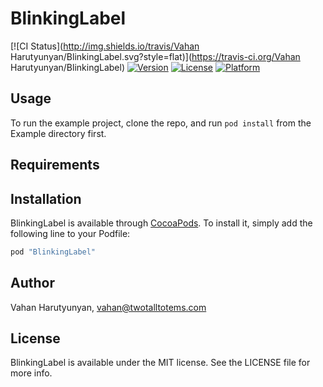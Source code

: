 # BlinkingLabel

[![CI Status](http://img.shields.io/travis/Vahan Harutyunyan/BlinkingLabel.svg?style=flat)](https://travis-ci.org/Vahan Harutyunyan/BlinkingLabel)
[![Version](https://img.shields.io/cocoapods/v/BlinkingLabel.svg?style=flat)](http://cocoapods.org/pods/BlinkingLabel)
[![License](https://img.shields.io/cocoapods/l/BlinkingLabel.svg?style=flat)](http://cocoapods.org/pods/BlinkingLabel)
[![Platform](https://img.shields.io/cocoapods/p/BlinkingLabel.svg?style=flat)](http://cocoapods.org/pods/BlinkingLabel)

## Usage

To run the example project, clone the repo, and run `pod install` from the Example directory first.

## Requirements

## Installation

BlinkingLabel is available through [CocoaPods](http://cocoapods.org). To install
it, simply add the following line to your Podfile:

```ruby
pod "BlinkingLabel"
```

## Author

Vahan Harutyunyan, vahan@twotalltotems.com

## License

BlinkingLabel is available under the MIT license. See the LICENSE file for more info.

